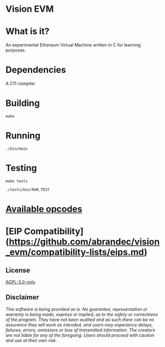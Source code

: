 # Vision EVM

# What is it?
An experimental Ethereum Virtual Machine written in C for learning purposes.

# Dependencies
A C11 compiler

# Building
```
make
```

# Running
```
./bin/main
```

# Testing
```
make tests

./tests/bin/RUN_TEST
```
# [Available opcodes](https://github.com/abrandec/vision_evm/compatibility-lists/opcodes.md)

# [EIP Compatibility] (https://github.com/abrandec/vision_evm/compatibility-lists/eips.md)

## License

[AGPL-3.0-only](https://github.com/abrandec/vision_evm/blob/master/LICENSE)

## Disclaimer

_This software is being provided as is. No guarantee, representation or warranty is being made, express or implied, as to the safety or correctness of the program. They have not been audited and as such there can be no assurance they will work as intended, and users may experience delays, failures, errors, omissions or loss of transmitted information. The creators are not liable for any of the foregoing. Users should proceed with caution and use at their own risk._
